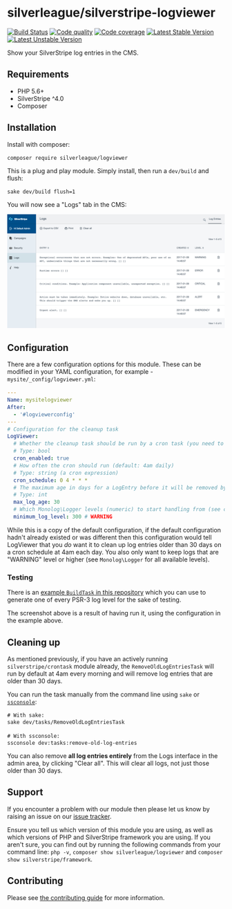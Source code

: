 # silverleague/silverstripe-logviewer

[![Build Status](https://travis-ci.org/silverleague/silverstripe-logviewer.svg?branch=master)](https://travis-ci.org/silverleague/silverstripe-logviewer) [![Code quality](https://scrutinizer-ci.com/g/silverleague/silverstripe-logviewer/badges/quality-score.png?b=master)](https://scrutinizer-ci.com/g/silverleague/silverstripe-logviewer/?branch=master) [![Code coverage](https://codecov.io/gh/silverleague/silverstripe-logviewer/branch/master/graph/badge.svg)](https://codecov.io/gh/silverleague/silverstripe-logviewer) [![Latest Stable Version](https://poser.pugx.org/silverleague/logviewer/version)](https://packagist.org/packages/silverleague/logviewer) [![Latest Unstable Version](https://poser.pugx.org/silverleague/logviewer/v/unstable)](//packagist.org/packages/silverleague/logviewer)

Show your SilverStripe log entries in the CMS.

## Requirements

* PHP 5.6+
* SilverStripe ^4.0
* Composer

## Installation

Install with composer:

```shell
composer require silverleague/logviewer
```

This is a plug and play module. Simply install, then run a `dev/build` and flush:

```shell
sake dev/build flush=1
```

You will now see a "Logs" tab in the CMS:

![Preview](docs/images/preview-list.jpg)

## Configuration

There are a few configuration options for this module. These can be modified in your YAML configuration, for example - `mysite/_config/logviewer.yml`:

```yml
---
Name: mysitelogviewer
After:
  - '#logviewerconfig'
---
# Configuration for the cleanup task
LogViewer:
  # Whether the cleanup task should be run by a cron task (you need to figure the cron yourself)
  # Type: bool
  cron_enabled: true
  # How often the cron should run (default: 4am daily)
  # Type: string (a cron expression)
  cron_schedule: 0 4 * * *
  # The maximum age in days for a LogEntry before it will be removed by the cleanup task
  # Type: int
  max_log_age: 30
  # Which Monolog\Logger levels (numeric) to start handling from (see class for examples)
  minimum_log_level: 300 # WARNING
```

While this is a copy of the default configuration, if the default configuration hadn't already existed or was different then this configuration would tell LogViewer that you _do_ want it to clean up log entries older than 30 days on a cron schedule at 4am each day. You also only want to keep logs that are "WARNING" level or higher (see `Monolog\Logger` for all available levels).

### Testing

There is an [example `BuildTask` in this repository](docs/examples/CreateLogsTask.php) which you can use to generate one of every PSR-3 log level for the sake of testing.

The screenshot above is a result of having run it, using the configuration in the example above.

## Cleaning up

As mentioned previously, if you have an actively running `silverstripe/crontask` module already, the `RemoveOldLogEntriesTask` will run by default at 4am every morning and will remove log entries that are older than 30 days.

You can run the task manually from the command line using `sake` or [`ssconsole`](https://github.com/silverleague/silverstripe-console):

```shell
# With sake:
sake dev/tasks/RemoveOldLogEntriesTask

# With ssconsole:
ssconsole dev:tasks:remove-old-log-entries
```

You can also remove **all log entries entirely** from the Logs interface in the admin area, by clicking "Clear all". This will clear all logs, not just those older than 30 days.

## Support

If you encounter a problem with our module then please let us know by raising an issue on our [issue tracker](https://github.com/silverleague/silverstripe-logviewer/issues).

Ensure you tell us which version of this module you are using, as well as which versions of PHP and SilverStripe framework you are using. If you aren't sure, you can find out by running the following commands from your command line: `php -v`, `composer show silverleague/logviewer` and `composer show silverstripe/framework`.

## Contributing

Please see [the contributing guide](CONTRIBUTING.md) for more information.
